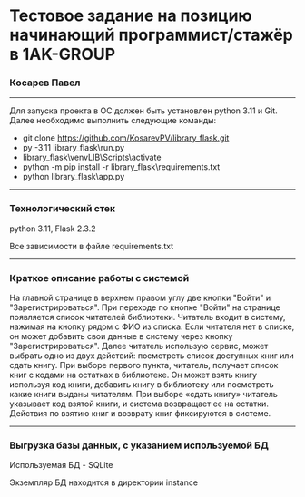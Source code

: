 # Тестовое задание на позицию начинающий программист/стажёр в 1AK-GROUP
### Косарев Павел
___
Для запуска проекта в ОС должен быть установлен python 3.11 и Git.
Далее необходимо выполнить следующие команды:
+ git clone https://github.com/KosarevPV/library_flask.git
+ py -3.11 library_flask\run.py
+ library_flask\venvLIB\Scripts\activate
+ python -m pip install -r library_flask\requirements.txt
+ python library_flask\app.py

___
### Технологический стек
python 3.11, Flask 2.3.2

Все зависимости в файле requirements.txt
___

### Краткое описание работы с системой
На главной странице в верхнем правом углу две кнопки "Войти" и "Зарегистрироваться". При переходе по кнопке "Войти" на странице появляется список читателей библиотеки. Читатель входит в систему, нажимая на кнопку рядом с ФИО из списка. Если читателя нет в списке, он может добавить свои данные в систему через кнопку "Зарегистрироваться". Далее читатель использую сервис, может выбрать одно из двух действий: посмотреть список доступных книг или сдать книгу. При выборе первого пункта, читатель, получает список книг с кодами на остатках в библиотеке. Он может взять книгу используя код книги, добавить книгу в библиотеку или посмотреть какие книги выданы читателям. При выборе «сдать книгу» читатель указывает код взятой книги, и система возвращает ее на остатки. Действия по взятию книг и возврату книг фиксируются в системе.
___
### Выгрузка базы данных, с указанием используемой БД
Используемая БД - SQLite

Экземпляр БД находится в директории instance